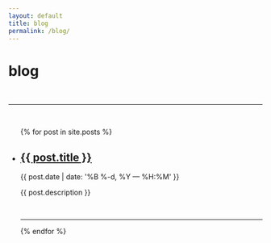 ```yaml
---
layout: default
title: blog
permalink: /blog/
---
```


<div class="header-bar">
  <h1>blog</h1>
  <br/>
  <hr>
  <br/>
</div>

<ul class="post-list">
  {% for post in site.posts %}
    <li>
      <h2><a class="post-title" href="{{ post.url | relative_url }}">{{ post.title }}</a></h2>
        <p class="post-meta">{{ post.date | date: '%B %-d, %Y — %H:%M' }}</p>
        <p>{{ post.description }}</p>
		<br/>
        <hr/>
    </li>
  {% endfor %}
</ul>
